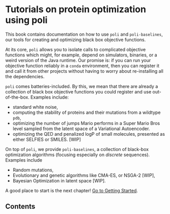 # Tutorials on protein optimization using poli

This book contains documentation on how to use `poli` and `poli-baselines`, our tools for creating and optimizing black box objective functions.

At its core, `poli` allows you to isolate calls to complicated objective functions which might, for example, depend on simulators, binaries, or a weird version of the Java runtime.
Our promise is: if you can run your objective function reliably in a `conda` environment, then you can register it and call it from other projects without having to worry about re-installing all the dependencies.

`poli` comes batteries-included. By this, we mean that there are already a collection of black box objective functions you could register and use out-of-the-box. Examples include:
- standard white noise,
- computing the stability of proteins and their mutations from a wildtype `pdb`,
- optimizing the number of jumps Mario performs in a Super Mario Bros level sampled from the latent space of a Variational Autoencoder.
- optimizing the QED and penalized logP of small molecules, presented as either SELFIES or SMILES. [WIP]

On top of `poli`, we provide `poli-baselines`, a collection of black-box optimization algorithms (focusing especially on *discrete* sequences). Examples include
- Random mutations,
- Evolutionary and genetic algorithms like CMA-ES, or NSGA-2 [WIP],
- Bayesian Optimization in latent space [WIP].

A good place to start is the next chapter! [Go to Getting Started](./getting_started/getting_started.md).

## Contents

```{tableofcontents}
```